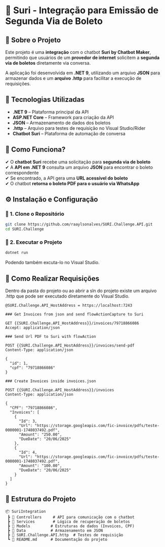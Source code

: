 # 🔹 Suri - Integração para Emissão de Segunda Via de Boleto

## 📌 Sobre o Projeto
Este projeto é uma **integração** com o chatbot **Suri by Chatbot Maker**, permitindo que usuários de um **provedor de internet** solicitem a **segunda via de boletos** diretamente via conversa.

A aplicação foi desenvolvida em **.NET 9**, utilizando um arquivo **JSON** para armazenar dados e um **arquivo .http** para facilitar a execução de requisições.

## 🚀 Tecnologias Utilizadas
- **.NET 9** – Plataforma principal da API  
- **ASP.NET Core** – Framework para criação da API  
- **JSON** – Armazenamento de dados dos boletos  
- **.http** – Arquivo para testes de requisição no Visual Studio/Rider  
- **Chatbot Suri** – Plataforma de automação de conversa  

## 🔹 Como Funciona?
✔ O **chatbot Suri** recebe uma solicitação para **segunda via de boleto**  
✔ A **API em .NET 9** consulta um arquivo **JSON** para encontrar o boleto correspondente  
✔ Se encontrado, a API gera uma **URL acessível do boleto**  
✔ O chatbot **retorna o boleto PDF para o usuário via WhatsApp**  

## ⚙️ Instalação e Configuração
### 🔹 1. Clone o Repositório
```sh
git clone https://github.com/raaylsonalves/SURI.Challenge.API.git
cd SURI.Challenge
```
### 🔹 2. Executar o Projeto
```sh
dotnet run
```
Podendo também excuta-lo no Visual Studio.

## 📝 Como Realizar Requisições
Dentro da pasta do projeto ou ao abrir a sln do projeto existe um arquivo .http que pode ser executado diretamente do Visual Studio.

```http
@SURI.Challenge.API_HostAddress = https://localhost:7243

### Get Invoices from json and send flowActionCapture to Suri

GET {{SURI.Challenge.API_HostAddress}}/invoices/79718866086
Accept: application/json

### Send Url PDF to Suri with flowAction

POST {{SURI.Challenge.API_HostAddress}}/invoices/send-pdf
Content-Type: application/json

{
  "id": 1,
  "cpf": "79718866086"
}

### Create Invoices inside invoices.json

POST {{SURI.Challenge.API_HostAddress}}/invoices
Content-Type: application/json

{
  "CPF": "79718866086",
  "Invoices": [
    {
      "Id": 3,
      "Url": "https://storage.googleapis.com/fic-invoice/pdfs/teste-0000001-1748037492.pdf",
      "Amount": "250.00",
      "DueDate": "20/06/2025"
    },
    {
      "Id": 4,
      "Url": "https://storage.googleapis.com/fic-invoice/pdfs/teste-0000001-1748037492.pdf",
      "Amount": "100.00",
      "DueDate": "20/06/2025"
    }
  ]
}
```

## 📂 Estrutura do Projeto
```
📦 SuriIntegration
 ┣ 📂 Controllers     # API para comunicação com o chatbot
 ┣ 📂 Services        # Lógica de recuperação de boletos
 ┣ 📂 Models         # Estruturas de dados (Invoices, CPF)
 ┣ 📂 Data           # Armazenamento em JSON
 ┣ 📜 SURI.Challenge.API.http  # Testes de requisição
 ┗ 📜 README.md      # Documentação do projeto
```
